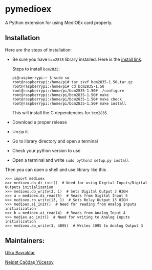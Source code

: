 # pymedioex
A Python extension for using MedIOEx card properly.


## Installation

Here are the steps of installation:

- Be sure you have `bcm2835` library installed. Here is the [install link](https://github.com/pe2a/MedIOEx/blob/master/bcm2835-1.50.tar.gz).

  Steps to install `bcm2835`:

  ```
  pi@raspberrypi:~ $ sudo su
  root@raspberrypi:/home/pi# tar zxvf bcm2835-1.50.tar.gz
  root@raspberrypi:/home/pi# cd bcm2835-1.50
  root@raspberrypi:/home/pi/bcm2835-1.50# ./configure
  root@raspberrypi:/home/pi/bcm2835-1.50# make
  root@raspberrypi:/home/pi/bcm2835-1.50# make check
  root@raspberrypi:/home/pi/bcm2835-1.50# make install
  ```
  This will install the C dependencies for `bcm2835`.

- Download a proper release
- Unzip it.
- Go to library directory and open a terminal
- Check your python version to use
- Open a terminal and write `sudo python3 setup.py install`

Then you can open a shell and use library like this

```
>>> import medioex
>>> medioex.do_di_init()  # Need for using Digital Inputs/Digital Outputs initialization
>>> medioex.do_write(3, 1)  # Sets Digital Output 3 HIGH
>>> a = medioex.di_read(5)  # Reads from Digital Input 5
>>> medioex.ro_write(13, 1)  # Sets Relay Output 13 HIGH
>>> medioex.ai_init()  # Need for reading from Analog Inputs initialization
>>> b = medioex.ai_read(4)  # Reads from Analog Input 4
>>> mediex.ao_init()  # Need for writing to Analog Inputs initialization
>>> medioex.ao_write(3, 4095)  # Writes 4095 to Analog Output 3
```


## Maintainers: 

[Ulku Bayraktar](https://github.com/bayraktarulku)

[Nejdet Çağdaş Yücesoy](https://github.com/nejdetckenobi)
